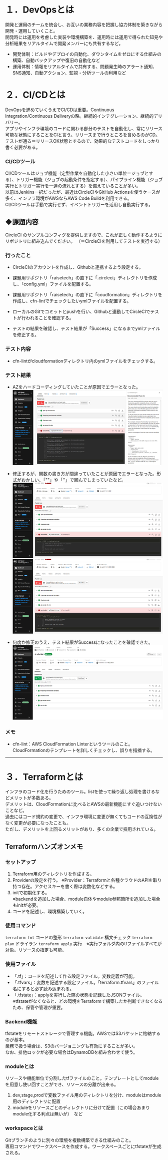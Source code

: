 # １．DevOpsとは

開発と運用のチームを統合し、お互いの業務内容を把握し協力体制を築きながら開発・運用していくこと。  
開発時には運用を考慮した実装や環境構築を、運用時には運用で得られた知見や分析結果をリアルタイムで開発メンバーにも共有するなど。  
- 開発体制：ビルドやデプロイの自動化、ダウンタイムをゼロにする仕組みの構築、自動バックアップや復旧の自動化など  
- 運用体制：情報をリアルタイムで共有する、問題発生時のアラート通知、SNS通知、自動アクション、監視・分析ツールの利用など  

# ２．CI/CDとは

DevOpsを進めていくうえでCI/CDは重要。Continuous Integration/Continuous Deliveryの略。継続的インテグレーション、継続的デリバリー。   
アプリやインフラ環境のコードに関わる部分のテストを自動化し、常にリリース可能な状態にすることをCIと言う。リリースまで行うところを含めるのがCD。   
テストが通る＝リリースOK状態とするので、効果的なテストコードをしっかり書く必要がある。 

### CI/CDツール

CI/CDツールはジョブ機能（定型作業を自動化した小さい単位＝ジョブとする）、トリガー機能（ジョブの起動条件を指定する）、パイプライン機能（ジョブ実行とトリガー実行を一連の流れとする）を備えていることが多い。  
以前はJenkins一択だったが、最近はCircleCIやGitHub Actionsを使うケースが多く、インフラ環境がAWSならAWS Code Buildを利用できる。  
CI/CDツールは手動で実行せず、イベントトリガーを活用し自動実行する。  

## ◆課題内容

CircleCI のサンプルコンフィグを提供しますので、これが正しく動作するようにリポジトリに組み込んでください。 （＝CircleCIを利用してテストを実行する）

### 行ったこと

- CircleCIのアカウントを作成し、Githubと連携するよう設定する。 

- 課題用リポジトリ「raisetech」の直下に「.circleci」ディレクトリを作成し、「config.yml」ファイルを配置する。 

- 課題用リポジトリ「raisetech」の直下に「coudformation」ディレクトリを作成し、cfn-lintでチェックしたいymlファイルを配置する。 

- ローカルのGitでコミットとpushを行い、Githubと連動してCircleCIでテストが行われることを確認する。

- テストの結果を確認し、テスト結果が「Success」になるまでymlファイルを修正する。

### テスト内容

- cfn-lintがcloudformationディレクトリ内のymlファイルをチェックする。 

### テスト結果
- AZをハードコーディングしていたことが原因でエラーとなった。  
![テストNG1](images/lecture12/test_NG_1.png)  

- 修正するが、関数の書き方が間違っていたことが原因でエラーとなった。形式がおかしい、「""」や「''」で囲んでしまっていたなど。  
![テストNG2](images/lecture12/test_NG_2.png)  
![テストNG3](images/lecture12/test_NG_3.png)  

- 何度か修正のうえ、テスト結果がSuccessになったことを確認できた。   
![テストOK](images/lecture12/test_OK.png) 

### メモ

- cfn-lint：AWS CloudFormation Linterというツールのこと。CloudFormationのテンプレートを詳しくチェックし、誤りを指摘する。  


***


# ３．Terraformとは

インフラのコード化を行うためのツール。listを使って繰り返し処理を書けるなどメリットが多数ある。  
デメリットは、CloudFormationに比べるとAWSの最新機能にすぐ追いつけないことなど。  
過去にはコード規約の変更で、インフラ環境に変更が無くてもコードの互換性がなく変更が必要になったことも。  
ただし、デメリットを上回るメリットがあり、多くの企業で採用されている。 

## Terraformハンズオンメモ

### セットアップ 
1. Terraform用のディレクトリを作成する。
2. Providerの設定を行う。
  ※Provider：Terraformと各種クラウドのAPIを取り持つ存在。アクセスキーを書く際は変数化などする。 
3. initで初期化する。  
 ※backendを追加した場合、module自体やmodule参照箇所を追加した場合もinitが必要。 
4. コードを記述し、環境構築していく。

### 使用コマンド 
`terraform fmt`  コードの整形 
`terraform validate`  構文チェック 
`terraform plan`  ドライラン 
`terraform apply`  実行　※実行フォルダ内のtfファイルすべてが対象。リソースの指定も可能。 

### 使用ファイル
- 「.tf」：コードを記述して作る設定ファイル。変数定義が可能。  
- 「.tfvars」：変数を記述する設定ファイル。「terraform.tfvars」のファイル名にすると必ず読み込まれる。  
- 「.tfstate」：applyを実行した際の状態を記録したJSONファイル。  
  ※tfstateがなくなると、どの環境をTerraformで構築したか判断できなくなるため、保管や管理が重要。  

### Backend機能
tfstateをリモートストレージで管理する機能。AWSではS3バケットに格納するのが基本。  
業務で扱う場合は、S3のバージョニングも有効にすることが多い。  
なお、排他ロックが必要な場合はDynamoDBを組み合わせて使う。  

### moduleとは
リソースや機能単位で分割したtfファイルのこと。テンプレートとしてmoduleを用意し使い回すことができ、リソースの分離が出来る。  
1. dev,stage,prodで変数ファイル用のディレクトリを分け、moduleはmodule用のディレクトリに配置  
2. moduleをリソースごとのディレクトリに分けて配置（この場合あまりmodule化する利点は無いが）　など 

### workspaceとは
Gitブランチのように別々の環境を複数構築できる仕組みのこと。  
専用コマンドでワークスペースを作成する。ワークスペースごとにtfstateが生成される。

